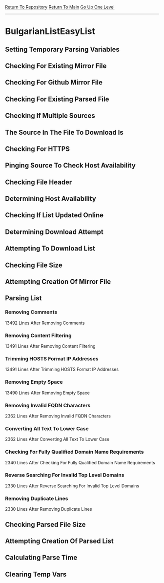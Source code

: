 [Return To Repository](https://github.com/deathbybandaid/piholeparser/)
[Return To Main](https://github.com/deathbybandaid/piholeparser/blob/master/RecentRunLogs/Mainlog.md)
[Go Up One Level](https://github.com/deathbybandaid/piholeparser/blob/master/RecentRunLogs/TopLevelScripts/30-Processing-External-Blacklists.md)
____________________________________
# BulgarianListEasyList
## Setting Temporary Parsing Variables
## Checking For Existing Mirror File
## Checking For Github Mirror File
## Checking For Existing Parsed File
## Checking If Multiple Sources
## The Source In The File To Download Is
## Checking For HTTPS
## Pinging Source To Check Host Availability
## Checking File Header
## Determining Host Availability
## Checking If List Updated Online
## Determining Download Attempt
## Attempting To Download List
## Checking File Size
## Attempting Creation Of Mirror File
## Parsing List
### Removing Comments
13492 Lines After Removing Comments
### Removing Content Filtering
13491 Lines After Removing Content Filtering
### Trimming HOSTS Format IP Addresses
13491 Lines After Trimming HOSTS Format IP Addresses
### Removing Empty Space
13490 Lines After Removing Empty Space
### Removing Invalid FQDN Characters
2362 Lines After Removing Invalid FQDN Characters
### Converting All Text To Lower Case
2362 Lines After Converting All Text To Lower Case
### Checking For Fully Qualified Domain Name Requirements
2340 Lines After Checking For Fully Qualified Domain Name Requirements
### Reverse Searching For Invalid Top Level Domains
2330 Lines After Reverse Searching For Invalid Top Level Domains
### Removing Duplicate Lines
2330 Lines After Removing Duplicate Lines
## Checking Parsed File Size
## Attempting Creation Of Parsed List
## Calculating Parse Time
## Clearing Temp Vars
